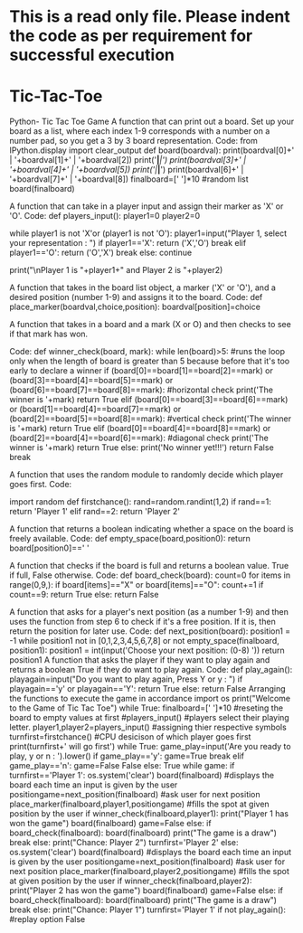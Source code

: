 # This is a read only file. Please indent the code as per requirement for successful execution

# Tic-Tac-Toe
Python- Tic Tac Toe Game
A function that can print out a board. Set up your board as a list, where each index 1-9 corresponds with a number on a number pad, so you get a 3 by 3 board representation.
Code:
from IPython.display import clear_output
def board(boardval):
  print(boardval[0]+' | '+boardval[1]+' | '+boardval[2])
  print('__|___|__')
  print(boardval[3]+' | '+boardval[4]+' | '+boardval[5])
  print('__|___|__')
  print(boardval[6]+' | '+boardval[7]+' | '+boardval[8])
finalboard=[' ']*10 #random list
board(finalboard)

A function that can take in a player input and assign their marker as 'X' or 'O'.
Code:
def players_input():
  player1=0
  player2=0

while player1 is not 'X'or (player1 is not 'O'):
  player1=input("Player 1, select your representation : ")
  if player1=='X':
    return ('X','O')
    break
  elif player1=='O':
    return ('O','X')
    break
  else:
    continue

print("\nPlayer 1 is "+player1+" and Player 2 is "+player2)

A function that takes in the board list object, a marker ('X' or 'O'), and a desired position (number 1-9) and assigns it to the board.
Code:
def place_marker(boardval,choice,position):
  boardval[position]=choice

A function that takes in a board and a mark (X or O) and then checks to see if that mark has won.

Code:
def winner_check(board, mark):
  while len(board)>5:
  #runs the loop only when the length of board is greater than 5 because before that it's too early to declare a winner
  if (board[0]==board[1]==board[2]==mark) or (board[3]==board[4]==board[5]==mark) or (board[6]==board[7]==board[8]==mark):
    #horizontal check
    print('The winner is '+mark)
    return True
  elif (board[0]==board[3]==board[6]==mark) or (board[1]==board[4]==board[7]==mark) or (board[2]==board[5]==board[8]==mark):
    #vertical check
    print('The winner is '+mark)
    return True
  elif (board[0]==board[4]==board[8]==mark) or (board[2]==board[4]==board[6]==mark):
    #diagonal check
    print('The winner is '+mark)
    return True
  else:
    print('No winner yet!!!')
    return False
    break

A function that uses the random module to randomly decide which player goes first.
Code:

import random
def firstchance():
  rand=random.randint(1,2)
  if rand==1:
    return 'Player 1'
  elif rand==2:
    return 'Player 2'

A function that returns a boolean indicating whether a space on the board is freely available.
Code:
def empty_space(board,position0):
  return board[position0]==' '

A function that checks if the board is full and returns a boolean value. True if full, False otherwise.
Code:
def board_check(board):
  count=0
  for items in range(0,9,):
    if board[items]=="X" or board[items]=="O":
      count+=1
    if count==9:
      return True
    else:
      return False
      
A function that asks for a player's next position (as a number 1-9) and then uses the function from step 6 to check if it's a free position. If it is, then return the position for later use.
Code:
def next_position(board):
position1 = -1
while position1 not in [0,1,2,3,4,5,6,7,8] or not empty_space(finalboard, position1):
position1 = int(input('Choose your next position: (0-8) '))
return position1
A function that asks the player if they want to play again and returns a boolean True if they do want to play again.
Code:
def play_again():
playagain=input("Do you want to play again, Press Y or y : ")
if playagain=='y' or playagain=='Y':
return True
else:
return False
Arranging the functions to execute the game in accordance
import os
print("Welcome to the Game of Tic Tac Toe")
while True:
finalboard=[' ']*10 #reseting the board to empty values at first
#players_input() #players select their playing letter.
player1,player2=players_input() #assigning thier respective symbols
turnfirst=firstchance() #CPU desicison of which player goes first
print(turnfirst+' will go first')
while True:
game_play=input('Are you ready to play, y or n : ').lower()
if game_play=='y':
game=True
break
elif game_play=='n':
game=False
False
else:
True
while game:
if turnfirst=='Player 1':
os.system('clear')
board(finalboard) #displays the board each time an input is given by the user
positiongame=next_position(finalboard) #ask user for next position
place_marker(finalboard,player1,positiongame) #fills the spot at given position by the user
if winner_check(finalboard,player1):
print("Player 1 has won the game")
board(finalboard)
game=False
else:
if board_check(finalboard):
board(finalboard)
print("The game is a draw")
break
else:
print("Chance: Player 2")
turnfirst='Player 2'
else:
os.system('clear')
board(finalboard) #displays the board each time an input is given by the user
positiongame=next_position(finalboard) #ask user for next position
place_marker(finalboard,player2,positiongame) #fills the spot at given position by the user
if winner_check(finalboard,player2):
print("Player 2 has won the game")
board(finalboard)
game=False
else:
if board_check(finalboard):
board(finalboard)
print("The game is a draw")
break
else:
print("Chance: Player 1")
turnfirst='Player 1'
if not play_again(): #replay option
False
